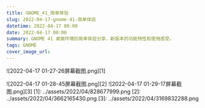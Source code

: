 ```yaml
---
title: GNOME_41_简单体验
slug: 2022-04-17-gnome-41-简单体验
datetime: 2022-04-17 00:00
date: 2022-04-17 00:00
summary: GNOME 41 桌面环境的简单体验分享，新版本的功能特性和使用感受。
tags: GNOME
cover_image_url: 
---
```

![2022-04-17 01-27-26屏幕截图.png][1]
<!--more-->
![2022-04-17 01-28-45屏幕截图.png][2]
![2022-04-17 01-29-17屏幕截图.png][3]
  [1]: ../assets/2022/04/828677999.png
  [2]: ../assets/2022/04/3662165430.png
  [3]: ../assets/2022/04/3169832288.png